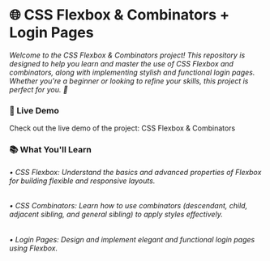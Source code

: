 # 🌐 CSS Flexbox & Combinators + Login Pages
<i> Welcome to the CSS Flexbox & Combinators project! This repository is designed to help you learn and master the use of CSS Flexbox and combinators, along with implementing stylish and functional login pages. Whether you're a beginner or looking to refine your skills, this project is perfect for you. 🚀</i>


### 🚀 Live Demo
Check out the live demo of the project: CSS Flexbox & Combinators

### 📚 What You'll Learn
###### • <i> CSS Flexbox: Understand the basics and advanced properties of Flexbox for building flexible and responsive layouts. </i>
###### • <i> CSS Combinators: Learn how to use combinators (descendant, child, adjacent sibling, and general sibling) to apply styles effectively. </i>
###### • <i> Login Pages: Design and implement elegant and functional login pages using Flexbox. </i>
